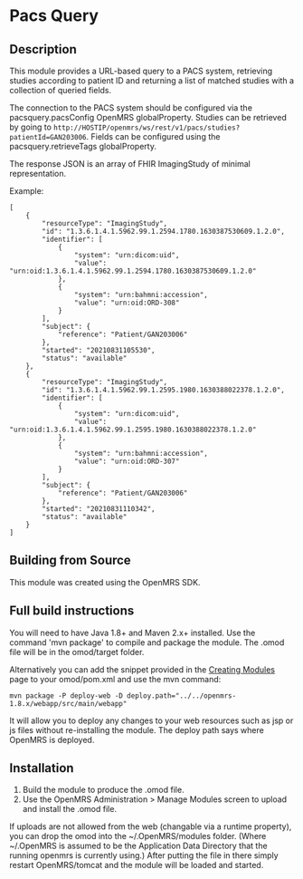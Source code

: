 Pacs Query
==========================

Description
-----------
This module provides a URL-based query to a PACS system, retrieving studies according to patient ID and returning a list of matched studies with a collection of queried fields.

The connection to the PACS system should be configured via the pacsquery.pacsConfig OpenMRS globalProperty. Studies can be retrieved by going to `http://HOSTIP/openmrs/ws/rest/v1/pacs/studies?patientId=GAN203006`. Fields can be configured using the pacsquery.retrieveTags globalProperty.

The response JSON is an array of FHIR ImagingStudy of minimal representation. 

Example:

	[
        {
            "resourceType": "ImagingStudy",
            "id": "1.3.6.1.4.1.5962.99.1.2594.1780.1630387530609.1.2.0",
            "identifier": [
                {
                    "system": "urn:dicom:uid",
                    "value": "urn:oid:1.3.6.1.4.1.5962.99.1.2594.1780.1630387530609.1.2.0"
                },
                {
                    "system": "urn:bahmni:accession",
                    "value": "urn:oid:ORD-308"
                }
            ],
            "subject": {
                "reference": "Patient/GAN203006"
            },
            "started": "20210831105530",
            "status": "available"
        },
        {
            "resourceType": "ImagingStudy",
            "id": "1.3.6.1.4.1.5962.99.1.2595.1980.1630388022378.1.2.0",
            "identifier": [
                {
                    "system": "urn:dicom:uid",
                    "value": "urn:oid:1.3.6.1.4.1.5962.99.1.2595.1980.1630388022378.1.2.0"
                },
                {
                    "system": "urn:bahmni:accession",
                    "value": "urn:oid:ORD-307"
                }
            ],
            "subject": {
                "reference": "Patient/GAN203006"
            },
            "started": "20210831110342",
            "status": "available"
        }
    ]

Building from Source
--------------------
This module was created using the OpenMRS SDK.

Full build instructions
-----------------------

You will need to have Java 1.8+ and Maven 2.x+ installed.  Use the command 'mvn package' to 
compile and package the module.  The .omod file will be in the omod/target folder.

Alternatively you can add the snippet provided in the [Creating Modules](https://wiki.openmrs.org/x/cAEr) page to your 
omod/pom.xml and use the mvn command:

    mvn package -P deploy-web -D deploy.path="../../openmrs-1.8.x/webapp/src/main/webapp"

It will allow you to deploy any changes to your web 
resources such as jsp or js files without re-installing the module. The deploy path says 
where OpenMRS is deployed.

Installation
------------
1. Build the module to produce the .omod file.
2. Use the OpenMRS Administration > Manage Modules screen to upload and install the .omod file.

If uploads are not allowed from the web (changable via a runtime property), you can drop the omod
into the ~/.OpenMRS/modules folder.  (Where ~/.OpenMRS is assumed to be the Application 
Data Directory that the running openmrs is currently using.)  After putting the file in there 
simply restart OpenMRS/tomcat and the module will be loaded and started.
